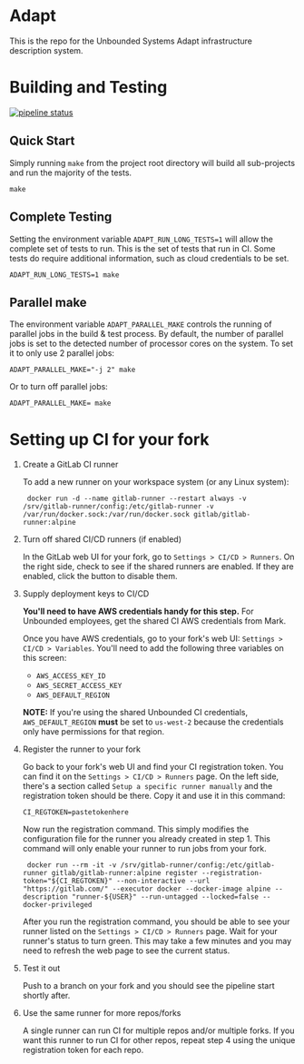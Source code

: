 # Adapt
This is the repo for the Unbounded Systems Adapt infrastructure description
system.

# Building and Testing
[![pipeline status](https://gitlab.com/unboundedsystems/adapt/badges/master/pipeline.svg)](https://gitlab.com/unboundedsystems/adapt/commits/master)
## Quick Start
Simply running `make` from the project root directory will build all sub-projects
and run the majority of the tests.
```
make
```

## Complete Testing
Setting the environment variable `ADAPT_RUN_LONG_TESTS=1` will allow the complete
set of tests to run. This is the set of tests that run in CI. Some tests do
require additional information, such as cloud credentials to be set.
```
ADAPT_RUN_LONG_TESTS=1 make
```

## Parallel make
The environment variable `ADAPT_PARALLEL_MAKE` controls the running of
parallel jobs in the build & test process. By default, the number of parallel
jobs is set to the detected number of processor cores on the system. To set
it to only use 2 parallel jobs:
```
ADAPT_PARALLEL_MAKE="-j 2" make
```
Or to turn off parallel jobs:
```
ADAPT_PARALLEL_MAKE= make
```

# Setting up CI for your fork

1. Create a GitLab CI runner

    To add a new runner on your workspace system (or any Linux system):

        docker run -d --name gitlab-runner --restart always -v /srv/gitlab-runner/config:/etc/gitlab-runner -v /var/run/docker.sock:/var/run/docker.sock gitlab/gitlab-runner:alpine

1. Turn off shared CI/CD runners (if enabled)

    In the GitLab web UI for your fork, go to `Settings > CI/CD > Runners`.
    On the right side, check to see if the shared runners are enabled. If
    they are enabled, click the button to disable them.

1. Supply deployment keys to CI/CD

    **You'll need to have AWS credentials handy for this step.**
    For Unbounded employees, get the shared CI AWS credentials from Mark.

    Once you have AWS credentials, go to your fork's web UI:
    `Settings > CI/CD > Variables`.
    You'll need to add the following three variables on this screen:
    * `AWS_ACCESS_KEY_ID`
    * `AWS_SECRET_ACCESS_KEY`
    * `AWS_DEFAULT_REGION`
    
    **NOTE:**
    If you're using the shared Unbounded CI credentials, `AWS_DEFAULT_REGION`
    **must** be set to `us-west-2` because the credentials only have
    permissions for that region.

1. Register the runner to your fork

    Go back to your fork's web UI and find your CI registration token.
    You can find it on the `Settings > CI/CD > Runners` page. On the
    left side, there's a section called `Setup a specific runner manually`
    and the registration token should be there. Copy it and use it in
    this command:

       CI_REGTOKEN=pastetokenhere

    Now run the registration command. This simply modifies the configuration
    file for the runner you already created in step 1. This command will only
    enable your runner to run jobs from your fork.

        docker run --rm -it -v /srv/gitlab-runner/config:/etc/gitlab-runner gitlab/gitlab-runner:alpine register --registration-token="${CI_REGTOKEN}" --non-interactive --url "https://gitlab.com/" --executor docker --docker-image alpine --description "runner-${USER}" --run-untagged --locked=false --docker-privileged

    After you run the registration command, you should be able to see your
    runner listed on the `Settings > CI/CD > Runners` page. Wait for your
    runner's status to turn green. This may take a few minutes and you may
    need to refresh the web page to see the current status.

1. Test it out

    Push to a branch on your fork and you should see the pipeline start
    shortly after.

1. Use the same runner for more repos/forks

    A single runner can run CI for multiple repos and/or multiple forks.
    If you want this runner to run CI for other repos, repeat step 4 using
    the unique registration token for each repo.
